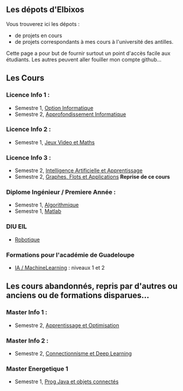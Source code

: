 ## Les dépots d'Elbixos

Vous trouverez ici les dépots :
- de projets en cours
- de projets correspondants à mes cours à l'université des antilles.

Cette page a pour but de fournir surtout un point d'accès facile aux étudiants.
Les autres peuvent aller fouiller mon compte github...

## Les Cours

### Licence Info 1 :

- Semestre 1, [Option Informatique](https://elbixos.github.io/L1_OptionInfo/)
- Semestre 2, [Approfondissement Informatique](https://elbixos.github.io/L1_ApprofondissementInfo/)

### Licence Info 2 :
- Semestre 1, [Jeux Video et Maths](https://elbixos.github.io/L2_JeuxVideo/)

### Licence Info 3 :
- Semestre 2, [Intelligence Artificielle et Apprentissage](https://elbixos.github.io/L3_IA/)
- Semestre 2, [Graphes, Flots et Applications](https://elbixos.github.io/L3_Graphes/) **Reprise de ce cours**

### Diplome Ingénieur / Premiere Année :
- Semestre 1, [Algorithmique](https://elbixos.github.io/Inge1_Algo)
- Semestre 1, [Matlab](https://elbixos.github.io/Inge1_Matlab)

### DIU EIL
- [Robotique](https://elbixos.github.io/M1EN_Domotique/)

### Formations pour l'académie de Guadeloupe

- [IA / MachineLearning](https://elbixos.github.io/DIU_EIL_IA/) : niveaux 1 et 2

## Les cours abandonnés, repris par d'autres ou anciens ou de formations disparues...

### Master Info 1 :
- Semestre 2, [Apprentissage et Optimisation](https://elbixos.github.io/M1_ApprentissageEtOpti/)

### Master Info 2 :
- Semestre 2, [Connectionnisme et Deep Learning](https://elbixos.github.io/M2_Connectionnisme/)

### Master Energetique 1
- Semestre 1, [Prog Java et objets connectés](https://elbixos.github.io/M1EN_Domotique/)
